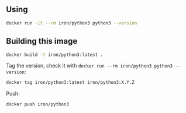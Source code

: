 
## Using

```sh
docker run -it --rm iron/python3 python3 --version
```

## Building this image

```sh
docker build -t iron/python3:latest .
```

Tag the version, check it with `docker run --rm iron/python3 python3 --version`:

```sh
docker tag iron/python3:latest iron/python3:X.Y.Z
```

Push:

```sh
docker push iron/python3
```

